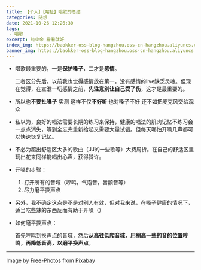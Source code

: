 ```yaml
---
title: 【个人】【瞎扯】唱歌的总结
categories: 随想
date: 2021-10-26 12:26:30
tags:
 - 唱歌
excerpt: 纯业余 看看就好
index_img: https://baokker-oss-blog-hangzhou.oss-cn-hangzhou.aliyuncs.com/cdn_for_blog/blog_imgs/microphone-gf6388e354_1920.jpg
banner_img: https://baokker-oss-blog-hangzhou.oss-cn-hangzhou.aliyuncs.com/cdn_for_blog/blog_imgs/microphone-gf6388e354_1920.jpg
---
```


- 唱歌最重要的，一是**保护嗓子**，二才是**感情**。

  二者区分先后。以前我也觉得感情放在第一，没有感情的live缺乏灵魂。但现在觉得，在宣泄一切感情之前，**先注意别让自己受了伤**，这才是最重要的。

- 所以也**不要扯嗓子** 实测 这样不仅**不好听** 也对嗓子不好 还不如把麦克风交给观众

- 私以为，良好的唱法需要长期的练习来保持，健康的唱法的肌肉记忆不练习会一点点消失，等到全忘完重新拾起又需要大量试错。但每天哪怕开嗓几声都可以快速恢复记忆。

- 不必为超出舒适区太多的歌曲（JJ的一些歌等）大费周折。在自己的舒适区里玩出花来同样能唱出心声，获得赞许。

- 开嗓的步骤：

  1. 打开所有的音域（哼鸣，气泡音，唇颤音等）
  2. 尽力磨平换声点

- 另外，我不确定这点是不是对别人有效，但对我来说，在嗓子健康的情况下，适当吃些辣的东西反而有助于开嗓（）

- 如何磨平换声点：

  首先哼鸣到换声点的音域，然后**从高往低爬音域**，**用稍高一些的音的位置哼鸣，再降低音高，以磨平换声点**。

---

Image by <a href="https://pixabay.com/photos/?utm_source=link-attribution&amp;utm_medium=referral&amp;utm_campaign=image&amp;utm_content=1209816">Free-Photos</a> from <a href="https://pixabay.com/?utm_source=link-attribution&amp;utm_medium=referral&amp;utm_campaign=image&amp;utm_content=1209816">Pixabay</a>